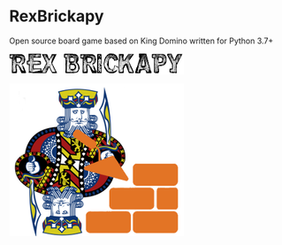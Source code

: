 # RexBrickapy
Open source board game based on King Domino written for Python 3.7+

![rexbrickapy_font](https://github.com/hadlock/rexbrickapy/blob/master/static/rexbrickapyfont-tiny.png)

![rexbrickapy_logo](https://github.com/hadlock/rexbrickapy/blob/master/static/rexbrickapy-tiny.png)